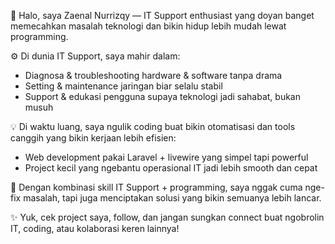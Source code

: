 👋 Halo, saya Zaenal Nurrizqy — IT Support enthusiast yang doyan banget memecahkan masalah teknologi dan bikin hidup lebih mudah lewat programming.

⚙️ Di dunia IT Support, saya mahir dalam:  
- Diagnosa & troubleshooting hardware & software tanpa drama  
- Setting & maintenance jaringan biar selalu stabil  
- Support & edukasi pengguna supaya teknologi jadi sahabat, bukan musuh  

💡 Di waktu luang, saya ngulik coding buat bikin otomatisasi dan tools canggih yang bikin kerjaan lebih efisien:  
- Web development pakai Laravel + livewire yang simpel tapi powerful  
- Project kecil yang ngebantu operasional IT jadi lebih smooth dan cepat  

🚀 Dengan kombinasi skill IT Support + programming, saya nggak cuma nge-fix masalah, tapi juga menciptakan solusi yang bikin semuanya lebih lancar.

✨ Yuk, cek project saya, follow, dan jangan sungkan connect buat ngobrolin IT, coding, atau kolaborasi keren lainnya!
